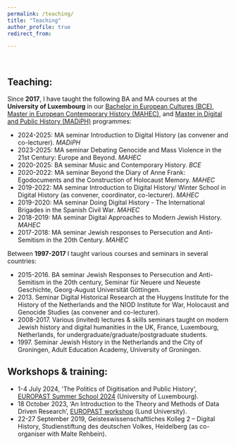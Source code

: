 ```yaml
---
permalink: /teaching/
title: "Teaching"
author_profile: true
redirect_from: 

---
```


<br/>


## Teaching:


Since **2017**, I have taught the following BA and MA courses at the **University of Luxembourg** in our [Bachelor in European Cultures (BCE)](https://www.uni.lu/fhse-en/study-programs/master-en-histoire-europeenne-contemporaine/), [Master in European Contemporary History (MAHEC)](https://www.uni.lu/fhse-en/study-programs/master-en-histoire-europeenne-contemporaine/), and [Master in Digital and Public History (MADiPH)](https://www.uni.lu/fhse-en/study-programs/master-in-digital-and-public-history/) programmes:
* 2024-2025: MA seminar Introduction to Digital History (as convener and co-lecturer). _MADiPH_
* 2023-2025: MA seminar Debating Genocide and Mass Violence in the 21st Century: Europe and Beyond. _MAHEC_
* 2020-2025: BA seminar Music and Contemporary History. _BCE_
* 2020-2022: MA seminar Beyond the Diary of Anne Frank: Egodocuments and the Construction of Holocaust Memory. _MAHEC_
* 2019-2022: MA seminar Introduction to Digital History/ Winter School in Digital History (as convener, coordinator, co-lecturer). _MAHEC_
* 2019-2020: MA seminar Doing Digital History - The International Brigades in the Spanish Civil War. _MAHEC_
* 2018-2019: MA seminar Digital Approaches to Modern Jewish History. _MAHEC_
* 2017-2018: MA seminar Jewish responses to Persecution and Anti-Semitism in the 20th Century. _MAHEC_


Between **1997-2017** I taught various courses and seminars in several countries:
* 2015-2016. BA seminar Jewish Responses to Persecution and Anti-Semitism in the 20th century, Seminar für Neuere und Neueste Geschichte, Georg-August Universität Göttingen.
* 2013\. Seminar Digital Historical Research at the Huygens Institute for the History of the Netherlands and the NIOD Institute for War, Holocaust and Genocide Studies (as convener and co-lecturer).
* 2008-2017. Various (invited) lectures & skills seminars taught on modern Jewish history and digital humanities in the UK, France, Luxembourg, Netherlands, for undergraduate/graduate/postgraduate students.
* 1997\. Seminar Jewish History in the Netherlands and the City of Groningen, Adult Education Academy, University of Groningen.


## Workshops & training:

* 1-4 July 2024, 'The Politics of Digitisation and Public History', [EUROPAST Summer School 2024](https://www.europast.vu.lt/images/Europast_Belval_Summer_School_Final%201.pdf) (University of Luxembourg).
* 18 October 2023, ‘An Introduction to the Theory and Methods of Data Driven Research’, [EUROPAST workshop](https://lucris.lub.lu.se/ws/portalfiles/portal/170554342/Researchers_and_managers_lab_programme_Final.pdf) (Lund University).
* 22-27 September 2019, Geisteswissenschaftliches Kolleg 2 – Digital History, Studienstiftung des deutschen Volkes, Heidelberg (as co-organiser with Malte Rehbein).



